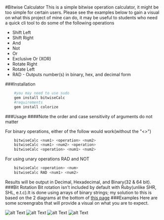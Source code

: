 #Bitwise Calculator 
This is a simple bitwise operation calculator, it might be too simple for certain users.
Please see the examples below to gain a visual on what this project of mine can do, it may be useful to students who need a quick cli tool to do some of the following operations 
* Shift Left
* Shift Right
* And 
* Not
* Or
* Exclusive Or (XOR)
* Rotate Right
* Rotate Left
* RAD - Outputs number(s) in binary, hex, and decimal form

###Installation
```bash
	#you may need to use sudo
	gem install bitwiseCalc
	#requirements
	gem install colorize
```

###Usage
####Note the order and case sensitivity of arguments do not matter

For binary operations, either of the follow would work(without the "<>") 
```bash
	bitwiseCalc <num1> <operation> <num2>
	bitwiseCalc <num1> <num2> <operation>
	bitwiseCalc <operation> <num1> <num2>
```
For using unary operations RAD and NOT
```bash
	bitwiseCalc <operation> <num>
	bitwiseCalc RAD <num1> <num2>
```
Results will be output in Decimal, Hexadecimal, and Binary(32 & 64 bit).
###Bit Rotation
Bit rotation isn't included by default with Ruby(unlike SHR, SHL, e.t.c).It is done using arrays of binary strings; my solution to this is based on the 2 diagrams at the bottom of [this page](https://en.wikipedia.org/wiki/Circular_shift)
###Examples
Here are some screengrabs that will provide a visual on what you are to expect.

![alt Text](https://i.imgur.com/tJg2V3H.png "Outputting number in different radixes")
![alt Text](https://i.imgur.com/cuLXXZl.png "NOT example")
![alt Text](https://i.imgur.com/P3yF4xm.png "ROL example")
![alt Text](https://i.imgur.com/QHZZNxc.png "AND example")
